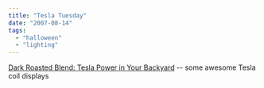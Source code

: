 ```yaml
---
title: "Tesla Tuesday"
date: "2007-08-14"
tags: 
  - "halloween"
  - "lighting"
---
```


[Dark Roasted Blend: Tesla Power in Your Backyard](http://www.darkroastedblend.com/2007/08/tesla-power.html "Dark Roasted Blend: Tesla Power in Your Backyard") -- some awesome Tesla coil displays
